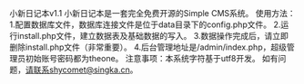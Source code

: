 小新日记本v1.1
小新日记本是一套完全免费开源的Simple CMS系统。
使用方法：
1.配置数据库文件，数据库连接文件是位于data目录下的config.php文件。
2.运行install.php文件，建立数据表及基础数据的写入。
3.数据操作完成后，请立即删除install.php文件（非常重要）。
4.后台管理地址是/admin/index.php，超级管理员初始账号密码都为theone。
注意事项：本系统字符基于utf8开发。
如有问题，请联系shycomet@singka.cn。
